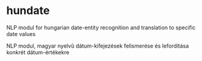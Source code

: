# hundate
NLP modul for hungarian date-entity recognition and translation to specific date values

NLP modul, magyar nyelvű dátum-kifejezések felismerése és lefordítása konkrét dátum-értékekre

